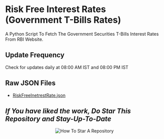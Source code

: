 # Risk Free Interest Rates (Government T-Bills Rates)
A Python Script To Fetch The Government Securities T-Bills Interest Rates From RBI Website.

## Update Frequency
Check for updates daily at 08:00 AM IST and 08:00 PM IST

## Raw JSON Files
- [RiskFreeInetrestRate.json](https://techfanetechnologies.github.io/risk_free_interest_rate/RiskFreeInetrestRate.json)

## _If You have liked the work, Do Star This Repository and Stay-Up-To-Date_
<p align="center">
  <img src="https://user-images.githubusercontent.com/96371033/180197157-aabda812-828b-4cf7-97a6-a4b9bdd8b151.gif" alt="How To Star A Repository">
</p>
